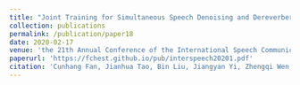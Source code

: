 ```yaml
---
title: "Joint Training for Simultaneous Speech Denoising and Dereverberation with Deep Embedding Representations"
collection: publications
permalink: /publication/paper18
date: 2020-02-17
venue: 'the 21th Annual Conference of the International Speech Communication Association (INTERSPEECH)'
paperurl: 'https://fchest.github.io/pub/interspeech20201.pdf'
citation: 'Cunhang Fan, Jianhua Tao, Bin Liu, Jiangyan Yi, Zhengqi Wen, Joint Training for Simultaneous Speech Denoising and Dereverberation with Deep Embedding Representations, the 21th Annual Conference of the International Speech Communication Association (INTERSPEECH 2020), Shanghai, 2020, 4536-4540.'
---
```


